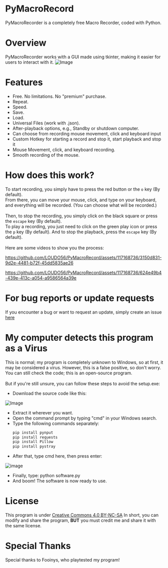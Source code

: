# PyMacroRecord
PyMacroRecorder is a completely free Macro Recorder, coded with Python.

# Overview
PyMacroRecorder works with a GUI made using tkinter, making it easier for users to interact with it.
![Image](https://github.com/LOUDO56/PyMacroRecord/assets/117168736/53632869-e661-42ca-9ee7-ee4e34fdd803)

# Features
- Free. No limitations. No "premium" purchase.
- Repeat.
- Speed.
- Save.
- Load.
- Universal Files (work with .json).
- After-playback options, e.g., Standby or shutdown computer.
- Can choose from recording mouse movement, click and keyboard input
- Custom Hotkey for starting a record and stop it, start playback and stop it
- Mouse Movement, click, and keyboard recording.
- Smooth recording of the mouse.

# How does this work?
To start recording, you simply have to press the red button or the `o` key (By default).\
From there, you can move your mouse, click, and type on your keyboard, and everything will be recorded. (You can choose what will be recorded.)
\
\
Then, to stop the recording, you simply click on the black square or press the `escape` key (By default).\
To play a recording, you just need to click on the green play icon or press the `p` key (By default).
And to stop the playback, press the `escape` key (By default).
\
\
Here are some videos to show you the process:




https://github.com/LOUDO56/PyMacroRecord/assets/117168736/3150d831-9d2e-4481-b72f-45dd5835ae26



https://github.com/LOUDO56/PyMacroRecord/assets/117168736/624e49b4-439e-413c-a054-a9586564a39e





# For bug reports or update requests
If you encounter a bug or want to request an update, simply create an issue [here](https://github.com/LOUDO56/PyMacroRecord/issues)

# My computer detects this program as a Virus

This is normal; my program is completely unknown to Windows, so at first, it may be considered a virus. However, this is a false positive, so don't worry.\
You can still check the code; this is an open-source program.
\
\
But if you're still unsure, you can follow these steps to avoid the setup.exe:

- Download the source code like this:

![Image](https://github.com/LOUDO56/PyMacroRecord/assets/117168736/575097b0-3eef-4461-ae16-0e16513a14d4)

- Extract it wherever you want.
- Open the command prompt by typing "cmd" in your Windows search.
- Type the following commands separately:
  ```bash
  pip install pynput
  pip install requests
  pip install Pillow
  pip install pystray
  ```
- After that, type cmd here, then press enter:

![image](https://github.com/LOUDO56/PyMacroRecord/assets/117168736/89776a49-0cc4-4be0-ab54-62b6687d2b3b)

- Finally, type: python software.py
- And boom! The software is now ready to use.

# License

This program is under [Creative Commons 4.0 BY-NC-SA](https://creativecommons.org/licenses/by-nc-sa/4.0/)
In short, you can modify and share the program, **BUT** you must credit me and share it with the same license.

# Special Thanks

Special thanks to Fooinys, who playtested my program!
